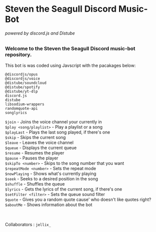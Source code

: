 # Steven the Seagull Discord Music-Bot
###### powered by discord.js and Distube

### Welcome to the Steven the Seagull Discord music-bot repository.
This bot is was coded using Javscript with the pacakages below:
```
@discordjs/opus
@discordjs/voice
@distube/soundcloud
@distube/spotify
@distube/yt-dlp
discord.js
distube
libsodium-wrappers
randomquote-api
songlyrics
```
`$join` - Joins the voice channel your currently in<br/>
`$play <song/playlist>` - Play a playlist or a song<br/>
`$playLast` - Plays the last song played, if there's one<br/>
`$skip` - Skips the current song<br/>
`$leave` - Leaves the voice channel<br/>
`$queue` - Displays the current queue<br/>
`$resume` - Resumes the player<br/>
`$pause` - Pauses the player<br/>
`$skipTo <number>` - Skips to the song number that you want<br/>
`$repeatMode <number>` - Sets the repeat mode<br/>
`$nowPlaying` - Shows what's currently playing<br/>
`$seek` - Seeks to a desired position in the song<br/>
`$shuffle` - Shuffles the queue<br/>
`$lyrics` - Gets the lyrics of the current song, if there's one<br/>
`$setFilter <filter>` - Sets the queue sound filter<br/>
`$quote` - Gives you a random quote cause' who doesn't like quotes right?<br/>
`$aboutMe` - Shows information about the bot<br/><br/><br/>


Collaborators : `jellix_`
